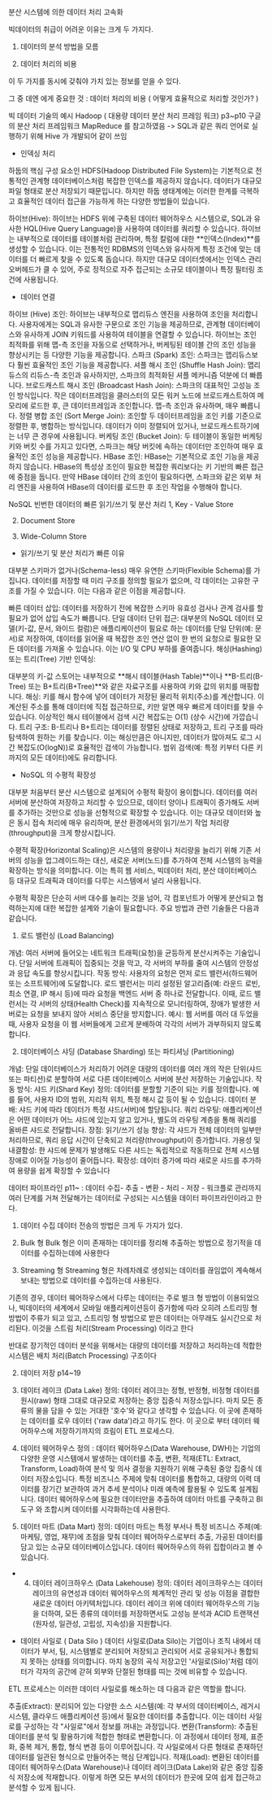 분산 시스템에 의한 데이터 처리 고속화 

빅데이터의 취급이 어려운 이유는 크게 두 가지다. 

 

1. 데이터의 분석 방법을 모름  

2. 데이터 처리의 비용 

이 두 가지를 동시에 갖춰야 가치 있는 정보를 얻을 수 있다. 

 

그 중 데엔 에게 중요한 것 : 데이터 처리의 비용 ( 어떻게 효율적으로 처리할 것인가? )

 
빅 데이터 기술의 예시 
Hadoop ( 대용량 데이터 분산 처리 프레임 워크) p3~p10
구글의 분산 처리 프레임워크 MapReduce 를 참고하였음 -> SQL과 같은 쿼리 언어로 실행하기 위해 Hive 가 개발되어 같이 쓰임 

 

* 인덱싱 처리 

하둡의 핵심 구성 요소인 HDFS(Hadoop Distributed File System)는 기본적으로 전통적인 관계형 데이터베이스처럼 복잡한 인덱스를 제공하지 않습니다. 데이터가 대규모 파일 형태로 분산 저장되기 때문입니다. 하지만 하둡 생태계에는 이러한 한계를 극복하고 효율적인 데이터 접근을 가능하게 하는 다양한 방법들이 있습니다.

하이브(Hive): 하이브는 HDFS 위에 구축된 데이터 웨어하우스 시스템으로, SQL과 유사한 HQL(Hive Query Language)을 사용하여 데이터를 쿼리할 수 있습니다. 하이브는 내부적으로 데이터를 테이블처럼 관리하며, 특정 칼럼에 대한 **인덱스(Index)**를 생성할 수 있습니다. 이는 전통적인 RDBMS의 인덱스와 유사하게 특정 조건에 맞는 데이터를 더 빠르게 찾을 수 있도록 돕습니다. 하지만 대규모 데이터셋에서는 인덱스 관리 오버헤드가 클 수 있어, 주로 정적으로 자주 접근되는 소규모 테이블이나 특정 필터링 조건에 사용됩니다.
* 데이터 연결

하이브 (Hive) 조인: 하이브는 내부적으로 맵리듀스 엔진을 사용하여 조인을 처리합니다. 사용자에게는 SQL과 유사한 구문으로 조인 기능을 제공하므로, 관계형 데이터베이스와 유사하게 JOIN 키워드를 사용하여 테이블을 연결할 수 있습니다. 하이브는 조인 최적화를 위해 맵-측 조인을 자동으로 선택하거나, 버케팅된 테이블 간의 조인 성능을 향상시키는 등 다양한 기능을 제공합니다.
스파크 (Spark) 조인: 스파크는 맵리듀스보다 훨씬 효율적인 조인 기능을 제공합니다.
셔플 해시 조인 (Shuffle Hash Join): 맵리듀스의 리듀스-측 조인과 유사하지만, 스파크의 최적화된 셔플 메커니즘 덕분에 더 빠릅니다.
브로드캐스트 해시 조인 (Broadcast Hash Join): 스파크의 대표적인 고성능 조인 방식입니다. 작은 데이터프레임을 클러스터의 모든 워커 노드에 브로드캐스트하여 메모리에 로드한 후, 큰 데이터프레임과 조인합니다. 맵-측 조인과 유사하며, 매우 빠릅니다.
정렬 병합 조인 (Sort Merge Join): 조인할 두 데이터프레임을 조인 키를 기준으로 정렬한 후, 병합하는 방식입니다. 데이터가 이미 정렬되어 있거나, 브로드캐스트하기에는 너무 큰 경우에 사용됩니다.
버케팅 조인 (Bucket Join): 두 테이블이 동일한 버케팅 키와 버킷 수를 가지고 있다면, 스파크는 해당 버킷에 속하는 데이터만 조인하여 매우 효율적인 조인 성능을 제공합니다.
HBase 조인: HBase는 기본적으로 조인 기능을 제공하지 않습니다. HBase의 특성상 조인이 필요한 복잡한 쿼리보다는 키 기반의 빠른 접근에 중점을 둡니다. 만약 HBase 데이터 간의 조인이 필요하다면, 스파크와 같은 외부 처리 엔진을 사용하여 HBase의 데이터를 로드한 후 조인 작업을 수행해야 합니다.
 

NoSQL 빈번한 데이터의 빠른 읽기/쓰기 및 분산 처리 
1, Key - Value Store 

2. Document Store

3. Wide-Column Store 



* 읽기/쓰기 및 분산 처리가 빠른 이유 

대부분 스키마가 없거나(Schema-less) 매우 유연한 스키마(Flexible Schema)를 가집니다. 데이터를 저장할 때 미리 구조를 정의할 필요가 없으며, 각 데이터는 고유한 구조를 가질 수 있습니다. 이는 다음과 같은 이점을 제공합니다.

빠른 데이터 삽입: 데이터를 저장하기 전에 복잡한 스키마 유효성 검사나 관계 검사를 할 필요가 없어 삽입 속도가 빠릅니다.
단일 데이터 단위 접근: 대부분의 NoSQL 데이터 모델(키-값, 문서, 와이드 컬럼)은 애플리케이션이 필요로 하는 데이터를 단일 단위(예: 문서)로 저장하여, 데이터를 읽어올 때 복잡한 조인 연산 없이 한 번의 요청으로 필요한 모든 데이터를 가져올 수 있습니다. 이는 I/O 및 CPU 부하를 줄여줍니다.
해싱(Hashing) 또는 트리(Tree) 기반 인덱싱:

대부분의 키-값 스토어는 내부적으로 **해시 테이블(Hash Table)**이나 **B-트리(B-Tree) 또는 B+트리(B+Tree)**와 같은 자료구조를 사용하여 키와 값의 위치를 매핑합니다.
해싱: 키를 해시 함수에 넣어 데이터가 저장된 물리적 위치(주소)를 계산합니다. 이 계산된 주소를 통해 데이터에 직접 접근하므로, 키만 알면 매우 빠르게 데이터를 찾을 수 있습니다. 이상적인 해시 테이블에서 검색 시간 복잡도는 O(1) (상수 시간)에 가깝습니다.
트리 구조: B-트리나 B+트리는 데이터를 정렬된 상태로 저장하고, 트리 구조를 따라 탐색하여 원하는 키를 찾습니다. 이는 해싱만큼은 아니지만, 데이터가 많아져도 로그 시간 복잡도(O(logN))로 효율적인 검색이 가능합니다. 범위 검색(예: 특정 키부터 다른 키까지의 모든 데이터)에도 유리합니다.
*  NoSQL 의 수평적 확장성 

대부분 처음부터 분산 시스템으로 설계되어 수평적 확장이 용이합니다. 데이터를 여러 서버에 분산하여 저장하고 처리할 수 있으므로, 데이터 양이나 트래픽이 증가해도 서버를 추가하는 것만으로 성능을 선형적으로 확장할 수 있습니다. 이는 대규모 데이터와 높은 동시 접속 처리에 매우 유리하며, 분산 환경에서의 읽기/쓰기 작업 처리량(throughput)을 크게 향상시킵니다.

 

수평적 확장(Horizontal Scaling)은 시스템의 용량이나 처리량을 늘리기 위해 기존 서버의 성능을 업그레이드하는 대신, 새로운 서버(노드)를 추가하여 전체 시스템의 능력을 확장하는 방식을 의미합니다. 이는 특히 웹 서비스, 빅데이터 처리, 분산 데이터베이스 등 대규모 트래픽과 데이터를 다루는 시스템에서 널리 사용됩니다.

수평적 확장은 단순히 서버 대수를 늘리는 것을 넘어, 각 컴포넌트가 어떻게 분산되고 협력하는지에 대한 복잡한 설계와 기술이 필요합니다. 주요 방법과 관련 기술들은 다음과 같습니다.

 

1. 로드 밸런싱 (Load Balancing)

개념: 여러 서버에 들어오는 네트워크 트래픽(요청)을 균등하게 분산시켜주는 기술입니다. 단일 서버에 트래픽이 집중되는 것을 막고, 각 서버의 부하를 줄여 시스템의 안정성과 응답 속도를 향상시킵니다.
작동 방식:
사용자의 요청은 먼저 로드 밸런서(하드웨어 또는 소프트웨어)에 도달합니다.
로드 밸런서는 미리 설정된 알고리즘(예: 라운드 로빈, 최소 연결, IP 해시 등)에 따라 요청을 백엔드 서버 중 하나로 전달합니다.
이때, 로드 밸런서는 각 서버의 상태(Health Check)를 지속적으로 모니터링하여, 장애가 발생한 서버로는 요청을 보내지 않아 서비스 중단을 방지합니다.
예시: 웹 서버를 여러 대 두었을 때, 사용자 요청을 이 웹 서버들에게 고르게 분배하여 각각의 서버가 과부하되지 않도록 합니다.

2. 데이터베이스 샤딩 (Database Sharding) 또는 파티셔닝 (Partitioning)

개념: 단일 데이터베이스가 처리하기 어려운 대량의 데이터를 여러 개의 작은 단위(샤드 또는 파티션)로 분할하여 서로 다른 데이터베이스 서버에 분산 저장하는 기술입니다.
작동 방식:
샤드 키(Shard Key) 정의: 데이터를 분할할 기준이 되는 키를 정의합니다. 예를 들어, 사용자 ID의 범위, 지리적 위치, 특정 해시 값 등이 될 수 있습니다.
데이터 분배: 샤드 키에 따라 데이터가 특정 샤드(서버)에 할당됩니다.
쿼리 라우팅: 애플리케이션은 어떤 데이터가 어느 샤드에 있는지 알고 있거나, 별도의 라우팅 계층을 통해 쿼리를 올바른 샤드로 전달합니다.
장점:
읽기/쓰기 성능 향상: 각 샤드가 전체 데이터의 일부만 처리하므로, 쿼리 응답 시간이 단축되고 처리량(throughput)이 증가합니다.
가용성 및 내결함성: 한 샤드에 문제가 발생해도 다른 샤드는 독립적으로 작동하므로 전체 시스템 장애로 이어질 가능성이 줄어듭니다.
확장성: 데이터 증가에 따라 새로운 샤드를 추가하여 용량을 쉽게 확장할 수 있습니다
 
데이터 파이프라인  p11~
: 데이터 수집- 추출 - 변환 - 처리 - 저장 - 워크플로 관리까지 여러 단계를 거쳐 전달해가는 데이터로 구성되는 시스템을 데이터 파이프라인이라고 한다. 


1. 데이터 수집 
데이터 전송의 방법은 크게 두 가지가 있다. 

1. Bulk 형 
Bulk 형은 이미 존재하는 데이터를 정리해 추출하는 방법으로 정기적을 데이터를 수집하는데에 사용한다

2. Streaming 형 
Streaming 형은 차례차례로 생성되는 데이터를 끊임없이 계속해서 보내는 방법으로 데이터를 수집하는데 사용된다.

 

기존의 경우, 데이터 웨어하우스에서 다루는 데이터는 주로 벌크 형 방법이 이용되었으나, 빅데이터의 세계에서 모바일 애플리케이션등이 증가함에 따라 오히려 스트리밍 형 방법이 주류가 되고 있고, 스트리밍 형 방법으로 받은 데이터는 아무래도 실시간으로 처리된다. 이것을 스트림 처리(Stream Processing) 이라고 한다

 

반대로 장기적인 데이터 분석을 위해서는 대량의 데이터를 저장하고 처리하는데 적합한 시스템은 배치 처리(Batch Processing) 구조이다

 

2. 데이터 저장 p14~19

1. 데이터 레이크 (Data Lake)
정의: 데이터 레이크는 정형, 반정형, 비정형 데이터를 원시(raw) 형태 그대로 대규모로 저장하는 중앙 집중식 저장소입니다. 마치 모든 종류의 물을 담을 수 있는 거대한 '호수'와 같다고 생각할 수 있습니다. 이 곳에 존재하는 데이터를 로우 데이터 ('raw data')라고 하기도 한다. 이 곳으로 부터 데이터 웨어하우스에 저장하기까지의 흐림이 ETL 프로세스다.


2. 데이터 웨어하우스
정의 : 데이터 웨어하우스(Data Warehouse, DWH)는 기업의 다양한 운영 시스템에서 발생하는 데이터를 추출, 변환, 적재(ETL: Extract, Transform, Load)하여 
분석 및 의사 결정을 지원하기 위해 구축된 중앙 집중식 데이터 저장소입니다. 특정 비즈니스 주제에 맞춰 데이터를 통합하고,  대량의 이력 데이터를 장기간 보관하여 과거 추세 분석이나 미래 예측에 활용될 수 있도록 설계됩니다. 데이터 웨어하우스에 필요한 데이터만을 추출하여 데이터 마트를 구축하고 BI 도구 와 조합시켜 데이터를 시각화하는데 사용한다. 


3. 데이터 마트 (Data Mart)
정의: 데이터 마트는 특정 부서나 특정 비즈니스 주제(예: 마케팅, 영업, 재무)에 초점을 맞춰 데이터 웨어하우스로부터 추출, 가공된 데이터를 담고 있는 소규모 데이터베이스입니다. 데이터 웨어하우스의 하위 집합이라고 볼 수 있습니다. 

* 4. 데이터 레이크하우스 (Data Lakehouse)
정의: 데이터 레이크하우스는 데이터 레이크의 유연성과 데이터 웨어하우스의 체계적인 관리 및 성능 이점을 결합한 새로운 데이터 아키텍처입니다. 데이터 레이크 위에 데이터 웨어하우스의 기능을 더하여, 모든 종류의 데이터를 저장하면서도 고성능 분석과 ACID 트랜잭션(원자성, 일관성, 고립성, 지속성)을 지원합니다.

 

* 데이터 사일로 ( Data Silo )
데이터 사일로(Data Silo)는 기업이나 조직 내에서 데이터가 부서, 팀, 시스템별로 분리되어 저장되고 관리되어 서로 공유되거나 통합되지 못하는 상태를 의미합니다. 마치 농장의 곡식 저장고인 '사일로(Silo)'처럼 데이터가 각자의 공간에 갇혀 외부와 단절된 형태를 띠는 것에 비유할 수 있습니다.

 

ETL 프로세스는 이러한 데이터 사일로를 해소하는 데 다음과 같은 역할을 합니다.

추출(Extract): 분리되어 있는 다양한 소스 시스템(예: 각 부서의 데이터베이스, 레거시 시스템, 클라우드 애플리케이션 등)에서 필요한 데이터를 추출합니다. 이는 데이터 사일로를 구성하는 각 "사일로"에서 정보를 꺼내는 과정입니다.
변환(Transform): 추출된 데이터를 분석 및 활용하기에 적합한 형태로 변환합니다. 이 과정에서 데이터 정제, 표준화, 중복 제거, 통합, 형식 변경 등이 이루어집니다. 각 사일로에서 다른 형태로 존재하던 데이터를 일관된 형식으로 만들어주는 핵심 단계입니다.
적재(Load): 변환된 데이터를 데이터 웨어하우스(Data Warehouse)나 데이터 레이크(Data Lake)와 같은 중앙 집중식 저장소에 적재합니다. 이렇게 하면 모든 부서의 데이터가 한곳에 모여 쉽게 접근하고 분석할 수 있게 됩니다.
